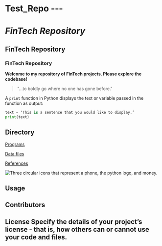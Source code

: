 # Test_Repo ---

# *FinTech Repository*

## FinTech Repository

### FinTech Repository

**Welcome to my repository of FinTech projects. Please explore the codebase!**
> "...to boldly go where no one has gone before."

A `print` function in Python displays the text or variable passed in the function as output:

```python
text = ‘This is a sentence that you would like to display.’
print(text)
```

## Directory

[Programs](code)

[Data files](data)

[References](references)

![Three circular icons that represent a phone, the python logo, and money.](images/fintech.png)

## Usage

## Contributors
## License Specify the details of your project’s license - that is, how others can or cannot use your code and files.
